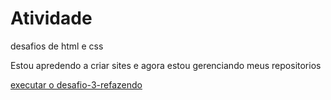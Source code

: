 # Atividade
 desafios de html e css
<p>Estou apredendo a criar sites e agora estou gerenciando meus repositorios</p>
<a href="https://tecnicoemerson.github.io/Atividade/desafio-3-refazendo/android.html">executar o desafio-3-refazendo </a>